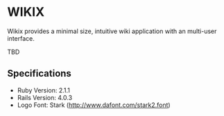 WIKIX
=====

Wikix provides a minimal size, intuitive wiki application with an multi-user interface.

TBD

Specifications
------

- Ruby Version: 2.1.1
- Rails Version: 4.0.3
- Logo Font: Stark (http://www.dafont.com/stark2.font)

